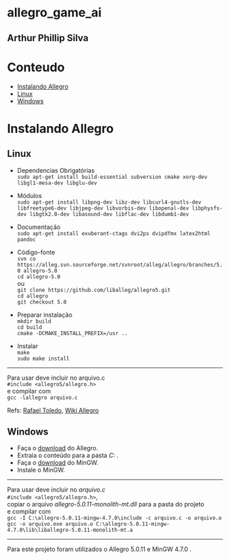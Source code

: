 # allegro_game_ai
## Arthur Phillip Silva

# Conteudo
* [Instalando Allegro](#instalando-allegro)
 * [Linux](#linux)
 * [Windows](#windows)

# Instalando Allegro
## Linux

* Dependencias Obrigatórias </br>
`sudo apt-get install build-essential subversion cmake xorg-dev libgl1-mesa-dev libglu-dev`

* Módulos </br>
`sudo apt-get install libpng-dev libz-dev libcurl4-gnutls-dev libfreetype6-dev libjpeg-dev libvorbis-dev libopenal-dev libphysfs-dev libgtk2.0-dev libasound-dev libflac-dev libdumb1-dev`

* Documentação </br>
`sudo apt-get install exuberant-ctags dvi2ps dvipdfmx latex2html pandoc`

* Código-fonte </br>
`svn co https://alleg.svn.sourceforge.net/svnroot/alleg/allegro/branches/5.0 allegro-5.0` </br>
`cd allegro-5.0` </br>
ou </br>
`git clone https://github.com/liballeg/allegro5.git` </br>
`cd allegro` </br>
`git checkout 5.0` </br>
* Preparar instalação </br>
`mkdir build` </br>
`cd build` </br>
`cmake -DCMAKE_INSTALL_PREFIX=/usr ..` </br>
* Instalar </br>
`make` </br>
`sudo make install`
---
Para usar deve incluir no arquivo.c </br>
`#include <allegro5/allegro.h>` </br>
e compilar com </br>
`gcc -lallegro arquivo.c`

Refs:
[Rafael Toledo](http://www.rafaeltoledo.net/compilando-e-instalando-a-biblioteca-allegro-5-no-ubuntu/),
[Wiki Allegro](https://wiki.allegro.cc/index.php?title=Install_Allegro5_From_Git/Linux/Debian)

## Windows
* Faça o [download](https://github.com/liballeg/allegro5/releases/download/5.0.11/allegro-5.0.11.zip) do Allegro.
* Extraia o conteúdo para a pasta _C:_ .
* Faça o [download](https://sourceforge.net/projects/mingw/files/latest/download?source=files) do MinGW.
* Instale o MinGW.
---
Para usar deve incluir no _arquivo.c_ </br>
`#include <allegro5/allegro.h>`, </br>
copiar o arquivo _allegro-5.0.11-monolith-mt.dll_ para a pasta do projeto </br>
e compilar com </br>
`gcc -I C:\allegro-5.0.11-mingw-4.7.0\include -c arquivo.c -o arquivo.o` </br>
`gcc -o arquivo.exe arquivo.o C:\allegro-5.0.11-mingw-4.7.0\lib\liballegro-5.0.11-monolith-mt.a`

---
Para este projeto foram utilizados o Allegro 5.0.11 e MinGW 4.7.0 .
